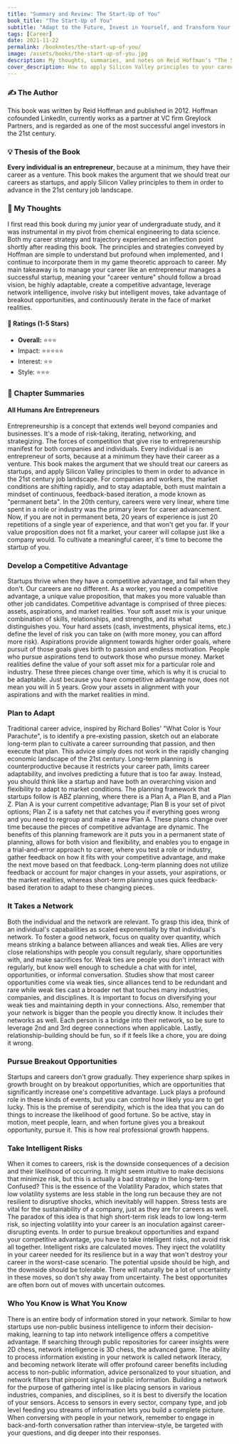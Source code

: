 ```yaml
---
title: "Summary and Review: The Start-Up of You"
book_title: "The Start-Up of You"
subtitle: "Adapt to the Future, Invest in Yourself, and Transform Your Career"
tags: [Career]
date: 2021-11-22
permalink: /booknotes/the-start-up-of-you/
image: /assets/books/the-start-up-of-you.jpg
description: My thoughts, summaries, and notes on Reid Hoffman's "The Start-Up of You". Learn how to apply Silicon Valley principles to your career.
cover_description: How to apply Silicon Valley principles to your career.
---
```


### ✍️ The Author
This book was written by Reid Hoffman and published in 2012. Hoffman cofounded LinkedIn, currently works as a partner at VC firm Greylock Partners, and is regarded as one of the most successful angel investors in the 21st century.

### 💡 Thesis of the Book
**Every individual is an entrepreneur**, because at a minimum, they have their career as a venture. This book makes the argument that we should treat our careers as startups, and apply Silicon Valley principles to them in order to advance in the 21st century job landscape.

### 💭 My Thoughts
I first read this book during my junior year of undergraduate study, and it was instrumental in my pivot from chemical engineering to data science. Both my career strategy and trajectory experienced an inflection point shortly after reading this book. The principles and strategies conveyed by Hoffman are simple to understand but profound when implemented, and I continue to incorporate them in my game theoretic approach to career. My main takeaway is to manage your career like an entrepreneur manages a successful startup, meaning your "career venture" should follow a broad vision, be highly adaptable, create a competitive advantage, leverage network intelligence, involve risky but intelligent moves, take advantage of breakout opportunities, and continuously iterate in the face of market realities.

#### 🏅 Ratings (1-5 Stars)
- **Overall:** ⭐️⭐️⭐️
- Impact: ⭐️⭐️⭐️⭐️⭐️
- Interest: ⭐️⭐️
- Style: ⭐️⭐️⭐️

### 📕 Chapter Summaries
#### All Humans Are Entrepreneurs
Entrepreneurship is a concept that extends well beyond companies and businesses. It's a mode of risk-taking, iterating, networking, and strategizing. The forces of competition that give rise to entrepreneurship manifest for both companies and individuals. Every individual is an entrepreneur of sorts, because at a minimum they have their career as a venture. This book makes the argument that we should treat our careers as startups, and apply Silicon Valley principles to them in order to advance in the 21st century job landscape. For companies and workers, the market conditions are shifting rapidly, and to stay adaptable, both must maintain a mindset of continuous, feedback-based iteration, a mode known as "permanent beta". In the 20th century, careers were very linear, where time spent in a role or industry was the primary lever for career advancement. Now, if you are not in permanent beta, 20 years of experience is just 20 repetitions of a single year of experience, and that won't get you far. If your value proposition does not fit a market, your career will collapse just like a company would. To cultivate a meaningful career, it's time to become the startup of you.

### Develop a Competitive Advantage
Startups thrive when they have a competitive advantage, and fail when they don't. Our careers are no different. As a worker, you need a competitive advantage, a unique value proposition, that makes you more valuable than other job candidates. Competitive advantage is comprised of three pieces: assets, aspirations, and market realities. Your soft asset mix is your unique combination of skills, relationships, and strengths, and its what distinguishes you. Your hard assets (cash, investments, physical items, etc.) define the level of risk you can take on (with more money, you can afford more risk). Aspirations provide alignment towards higher order goals, where pursuit of those goals gives birth to passion and endless motivation. People who pursue aspirations tend to outwork those who pursue money. Market realities define the value of your soft asset mix for a particular role and industry. These three pieces change over time, which is why it is crucial to be adaptable. Just because you have competitive advantage now, does not mean you will in 5 years. Grow your assets in alignment with your aspirations and with the market realities in mind.

### Plan to Adapt
Traditional career advice, inspired by Richard Bolles' "What Color is Your Parachute", is to identify a pre-existing passion, sketch out an elaborate long-term plan to cultivate a career surrounding that passion, and then execute that plan. This advice simply does not work in the rapidly changing economic landscape of the 21st century. Long-term planning is counterproductive because it restricts your career path, limits career adaptability, and involves predicting a future that is too far away. Instead, you should think like a startup and have both an overarching vision and flexibility to adapt to market conditions. The planning framework that startups follow is ABZ planning, where there is a Plan A, a Plan B, and a Plan Z. Plan A is your current competitive advantage; Plan B is your set of pivot options; Plan Z is a safety net that catches you if everything goes wrong and you need to regroup and make a new Plan A. These plans change over time because the pieces of competitive advantage are dynamic. The benefits of this planning framework are it puts you in a permanent state of planning, allows for both vision and flexibility, and enables you to engage in a trial-and-error approach to career, where you test a role or industry, gather feedback on how it fits with your competitive advantage, and make the next move based on that feedback. Long-term planning does not utilize feedback or account for major changes in your assets, your aspirations, or the market realities, whereas short-term planning uses quick feedback-based iteration to adapt to these changing pieces.

### It Takes a Network
Both the individual and the network are relevant. To grasp this idea, think of an individual's capabailities as scaled exponentially by that individual's network. To foster a good network, focus on quality over quantity, which means striking a balance between alliances and weak ties. Allies are very close relationships with people you consult regularly, share opportunities with, and make sacrifices for. Weak ties are people you don't interact with regularly, but know well enough to schedule a chat with for intel, opportunities, or informal conversation. Studies show that most career opportunities come via weak ties, since alliances tend to be redundant and rare while weak ties cast a broader net that touches many industries, companies, and disciplines. It is important to focus on diversifying your weak ties and maintaining depth in your connections. Also, remember that your network is bigger than the people you directly know. It includes their networks as well. Each person is a bridge into their network, so be sure to leverage 2nd and 3rd degree connections when applicable. Lastly, relationship-building should be fun, so if it feels like a chore, you are doing it wrong.

### Pursue Breakout Opportunities
Startups and careers don't grow gradually. They experience sharp spikes in growth brought on by breakout opportunities, which are opportunities that significantly increase one's competitive advantage. Luck plays a profound role in these kinds of events, but you can control how likely you are to get lucky. This is the premise of serendipity, which is the idea that you can do things to increase the likelihood of good fortune. So be active, stay in motion, meet people, learn, and when fortune gives you a breakout opportunity, pursue it. This is how real professional growth happens.

### Take Intelligent Risks
When it comes to careers, risk is the downside consequences of a decision and their likelihood of occurring. It might seem intuitive to make decisions that minimize risk, but this is actually a bad strategy in the long-term. Confused? This is the essence of the Volatility Paradox, which states that low volatility systems are less stable in the long run because they are not resilient to disruptive shocks, which inevitably will happen. Stress tests are vital for the sustainability of a company, just as they are for careers as well. The paradox of this idea is that high short-term risk leads to low long-term risk, so injecting volatility into your career is an inoculation against career-disrupting events. In order to pursue breakout opportunities and expand your competitive advantage, you have to take intelligent risks, not avoid risk all together. Intelligent risks are calculated moves. They inject the volatility in your career needed for its resilience but in a way that won't destroy your career in the worst-case scenario. The potential upside should be high, and the downside should be tolerable. There will naturally be a lot of uncertainty in these moves, so don't shy away from uncertainty. The best opportunites are often born out of moves with uncertain outcomes.

### Who You Know is What You Know
There is an entire body of information stored in your network. Similar to how startups use non-public business intelligence to inform their decision-making, learning to tap into network intelligence offers a competitive advantage. If searching through public repositories for career insights were 2D chess, network intelligence is 3D chess, the advanced game. The ability to process information existing in your network is called network literacy, and becoming network literate will offer profound career benefits including access to non-public information, advice personalized to your situation, and network filters that pinpoint signal in public information. Building a network for the purpose of gathering intel is like placing sensors in various industries, companies, and disciplines, so it is best to diversify the location of your sensors. Access to sensors in every sector, company type, and job level feeding you streams of information lets you build a complete picture. When conversing with people in your network, remember to engage in back-and-forth conversation rather than interview-style, be targeted with your questions, and dig deeper into their responses.